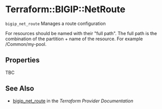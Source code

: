 # Terraform::BIGIP::NetRoute

`bigip_net_route` Manages a route configuration

For resources should be named with their "full path". The full path is the combination of the partition + name of the resource. For example /Common/my-pool.

## Properties

TBC

## See Also

* [bigip_net_route](https://www.terraform.io/docs/providers/bigip/r/net_route.html) in the _Terraform Provider Documentation_